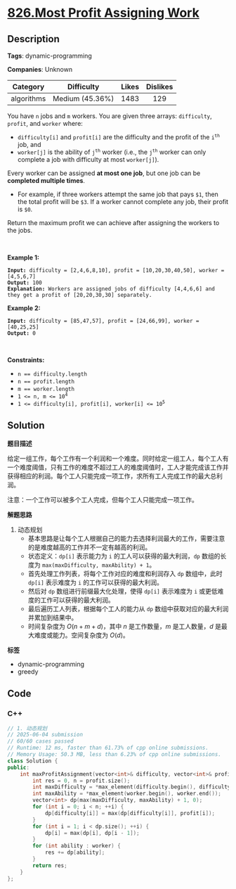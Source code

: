 # [826.Most Profit Assigning Work](https://leetcode.com/problems/most-profit-assigning-work/description/)

## Description

**Tags**: dynamic-programming

**Companies**: Unknown

|  Category  |   Difficulty    | Likes | Dislikes |
| :--------: | :-------------: | :---: | :------: |
| algorithms | Medium (45.36%) | 1483  |   129    |

<p>You have <code>n</code> jobs and <code>m</code> workers. You are given three arrays: <code>difficulty</code>, <code>profit</code>, and <code>worker</code> where:</p>
<ul>
  <li><code>difficulty[i]</code> and <code>profit[i]</code> are the difficulty and the profit of the <code>i<sup>th</sup></code> job, and</li>
  <li><code>worker[j]</code> is the ability of <code>j<sup>th</sup></code> worker (i.e., the <code>j<sup>th</sup></code> worker can only complete a job with difficulty at most <code>worker[j]</code>).</li>
</ul>
<p>Every worker can be assigned <strong>at most one job</strong>, but one job can be <strong>completed multiple times</strong>.</p>
<ul>
  <li>For example, if three workers attempt the same job that pays <code>$1</code>, then the total profit will be <code>$3</code>. If a worker cannot complete any job, their profit is <code>$0</code>.</li>
</ul>
<p>Return the maximum profit we can achieve after assigning the workers to the jobs.</p>
<p>&nbsp;</p>
<p><strong class="example">Example 1:</strong></p>
<pre><code><strong>Input:</strong> difficulty = [2,4,6,8,10], profit = [10,20,30,40,50], worker = [4,5,6,7]
<strong>Output:</strong> 100
<strong>Explanation:</strong> Workers are assigned jobs of difficulty [4,4,6,6] and they get a profit of [20,20,30,30] separately.</code></pre>
<p><strong class="example">Example 2:</strong></p>
<pre><code><strong>Input:</strong> difficulty = [85,47,57], profit = [24,66,99], worker = [40,25,25]
<strong>Output:</strong> 0</code></pre>
<p>&nbsp;</p>
<p><strong>Constraints:</strong></p>
<ul>
  <li><code>n == difficulty.length</code></li>
  <li><code>n == profit.length</code></li>
  <li><code>m == worker.length</code></li>
  <li><code>1 &lt;= n, m &lt;= 10<sup>4</sup></code></li>
  <li><code>1 &lt;= difficulty[i], profit[i], worker[i] &lt;= 10<sup>5</sup></code></li>
</ul>

## Solution

**题目描述**

给定一组工作，每个工作有一个利润和一个难度。同时给定一组工人，每个工人有一个难度阈值，只有工作的难度不超过工人的难度阈值时，工人才能完成该工作并获得相应的利润。每个工人只能完成一项工作，求所有工人完成工作的最大总利润。

注意：一个工作可以被多个工人完成，但每个工人只能完成一项工作。

**解题思路**

1. 动态规划
   - 基本思路是让每个工人根据自己的能力去选择利润最大的工作，需要注意的是难度越高的工作并不一定有越高的利润。
   - 状态定义：`dp[i]` 表示能力为 `i` 的工人可以获得的最大利润，`dp` 数组的长度为 `max(maxDifficulty, maxAbility) + 1`。
   - 首先处理工作列表，将每个工作对应的难度和利润存入 `dp` 数组中，此时 `dp[i]` 表示难度为 `i` 的工作可以获得的最大利润。
   - 然后对 `dp` 数组进行前缀最大化处理，使得 `dp[i]` 表示难度为 `i` 或更低难度的工作可以获得的最大利润。
   - 最后遍历工人列表，根据每个工人的能力从 `dp` 数组中获取对应的最大利润并累加到结果中。
   - 时间复杂度为 $O(n + m + d)$，其中 $n$ 是工作数量，$m$ 是工人数量，$d$ 是最大难度或能力。空间复杂度为 $O(d)$。

**标签**

- dynamic-programming
- greedy

<!-- code start -->
## Code

### C++

```cpp
// 1. 动态规划
// 2025-06-04 submission
// 60/60 cases passed
// Runtime: 12 ms, faster than 61.73% of cpp online submissions.
// Memory Usage: 50.3 MB, less than 6.23% of cpp online submissions.
class Solution {
public:
    int maxProfitAssignment(vector<int>& difficulty, vector<int>& profit, vector<int>& worker) {
        int res = 0, n = profit.size();
        int maxDifficulty = *max_element(difficulty.begin(), difficulty.end());
        int maxAbility = *max_element(worker.begin(), worker.end());
        vector<int> dp(max(maxDifficulty, maxAbility) + 1, 0);
        for (int i = 0; i < n; ++i) {
            dp[difficulty[i]] = max(dp[difficulty[i]], profit[i]);
        }
        for (int i = 1; i < dp.size(); ++i) {
            dp[i] = max(dp[i], dp[i - 1]);
        }
        for (int ability : worker) {
            res += dp[ability];
        }
        return res;
    }
};
```

<!-- code end -->
